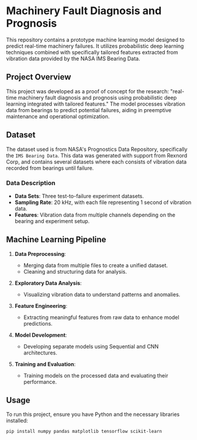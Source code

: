 # Machinery Fault Diagnosis and Prognosis

This repository contains a prototype machine learning model designed to predict real-time machinery failures. It utilizes probabilistic deep learning techniques combined with specifically tailored features extracted from vibration data provided by the NASA IMS Bearing Data.

## Project Overview

This project was developed as a proof of concept for the research: "real-time machinery fault diagnosis and prognosis using probabilistic deep learning integrated with tailored features." The model processes vibration data from bearings to predict potential failures, aiding in preemptive maintenance and operational optimization.

## Dataset

The dataset used is from NASA's Prognostics Data Repository, specifically the `IMS Bearing Data`. This data was generated with support from Rexnord Corp, and contains several datasets where each consists of vibration data recorded from bearings until failure.

### Data Description

- **Data Sets**: Three test-to-failure experiment datasets.
- **Sampling Rate**: 20 kHz, with each file representing 1 second of vibration data.
- **Features**: Vibration data from multiple channels depending on the bearing and experiment setup.

## Machine Learning Pipeline

1. **Data Preprocessing**:
   - Merging data from multiple files to create a unified dataset.
   - Cleaning and structuring data for analysis.

2. **Exploratory Data Analysis**:
   - Visualizing vibration data to understand patterns and anomalies.

3. **Feature Engineering**:
   - Extracting meaningful features from raw data to enhance model predictions.

4. **Model Development**:
   - Developing separate models using Sequential and CNN architectures.

5. **Training and Evaluation**:
   - Training models on the processed data and evaluating their performance.

## Usage

To run this project, ensure you have Python and the necessary libraries installed:

```bash
pip install numpy pandas matplotlib tensorflow scikit-learn
